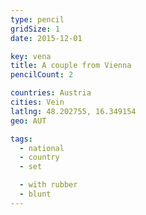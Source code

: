 ```yaml
---
type: pencil
gridSize: 1
date: 2015-12-01

key: vena
title: A couple from Vienna
pencilCount: 2

countries: Austria
cities: Vein
latlng: 48.202755, 16.349154
geo: AUT

tags:
  - national
  - country
  - set

  - with rubber
  - blunt
---
```

